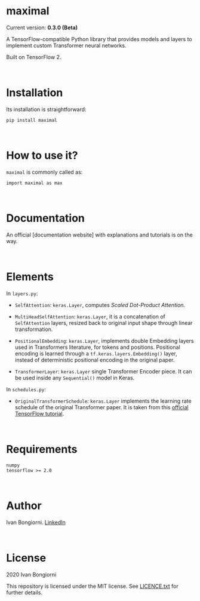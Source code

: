 # maximal

Current version: **0.3.0 (Beta)**

A TensorFlow-compatible Python library that provides models and layers to implement custom Transformer neural networks.

Built on TensorFlow 2.

<br>

# Installation
Its installation is straightforward:

```
pip install maximal
```

<br>

# How to use it?
`maximal` is commonly called as:

```
import maximal as max
```

<br>

# Documentation
An official [documentation website] with explanations and tutorials is on the way.

<br>

# Elements

In `layers.py`:
- `SelfAttention`: `keras.Layer`, computes *Scaled Dot-Product Attention*.

- `MultiHeadSelfAttention`: `keras.Layer`, it is a concatenation of `SelfAttention` layers, resized back to original input shape through linear transformation.

- `PositionalEmbedding`: `keras.Layer`, implements double Embedding layers used in Transformers literature, for tokens and positions. Positional encoding is learned through a `tf.keras.layers.Embedding()` layer, instead of deterministic positional encoding in the original paper.

- `TransformerLayer`: `keras.Layer` single Transformer Encoder piece. It can be used inside any `Sequential()` model in Keras.

In `schedules.py`:
- `OriginalTransformerSchedule`: `keras.Layer` implements the learning rate schedule of the original Transformer paper. It is taken from this [official TensorFlow tutorial](https://www.tensorflow.org/text/tutorials/transformer).

<br>

# Requirements
```
numpy
tensorflow >= 2.0
```

<br>

# Author
Ivan Bongiorni. [LinkedIn](https://www.linkedin.com/in/ivan-bongiorni-b8a583164/)

<br>

# License
2020 Ivan Bongiorni

This repository is licensed under the MIT license. See [LICENCE.txt]() for further details.
